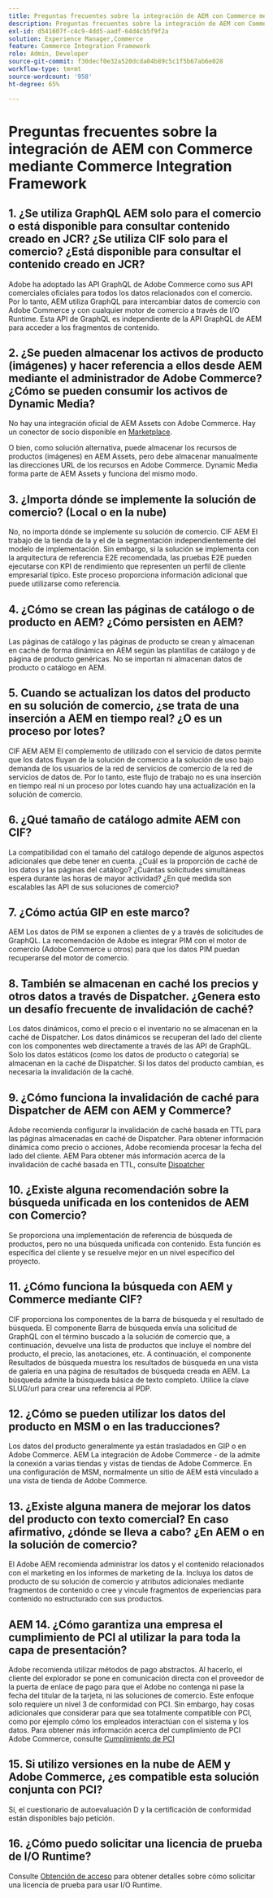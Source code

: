 ```yaml
---
title: Preguntas frecuentes sobre la integración de AEM con Commerce mediante Commerce Integration Framework
description: Preguntas frecuentes sobre la integración de AEM con Commerce mediante Commerce Integration Framework
exl-id: d541607f-c4c9-4dd5-aadf-64d4cb5f9f2a
solution: Experience Manager,Commerce
feature: Commerce Integration Framework
role: Admin, Developer
source-git-commit: f30decf0e32a520dcda04b89c5c1f5b67ab6e028
workflow-type: tm+mt
source-wordcount: '958'
ht-degree: 65%

---
```


# Preguntas frecuentes sobre la integración de AEM con Commerce mediante Commerce Integration Framework

## 1. ¿Se utiliza GraphQL AEM solo para el comercio o está disponible para consultar contenido creado en JCR? ¿Se utiliza CIF solo para el comercio? ¿Está disponible para consultar el contenido creado en JCR?

Adobe ha adoptado las API GraphQL de Adobe Commerce como sus API comerciales oficiales para todos los datos relacionados con el comercio. Por lo tanto, AEM utiliza GraphQL para intercambiar datos de comercio con Adobe Commerce y con cualquier motor de comercio a través de I/O Runtime. Esta API de GraphQL es independiente de la API GraphQL de AEM para acceder a los fragmentos de contenido.

## 2. ¿Se pueden almacenar los activos de producto (imágenes) y hacer referencia a ellos desde AEM mediante el administrador de Adobe Commerce? ¿Cómo se pueden consumir los activos de Dynamic Media?

No hay una integración oficial de AEM Assets con Adobe Commerce. Hay un conector de socio disponible en [Marketplace](https://marketplace.magento.com/partner/bounteous_ecomm).

O bien, como solución alternativa, puede almacenar los recursos de productos (imágenes) en AEM Assets, pero debe almacenar manualmente las direcciones URL de los recursos en Adobe Commerce. Dynamic Media forma parte de AEM Assets y funciona del mismo modo.

## 3. ¿Importa dónde se implemente la solución de comercio? (Local o en la nube)

No, no importa dónde se implemente su solución de comercio. CIF AEM El trabajo de la tienda de la y el de la segmentación independientemente del modelo de implementación. Sin embargo, si la solución se implementa con la arquitectura de referencia E2E recomendada, las pruebas E2E pueden ejecutarse con KPI de rendimiento que representen un perfil de cliente empresarial típico. Este proceso proporciona información adicional que puede utilizarse como referencia.

## 4. ¿Cómo se crean las páginas de catálogo o de producto en AEM? ¿Cómo persisten en AEM?

Las páginas de catálogo y las páginas de producto se crean y almacenan en caché de forma dinámica en AEM según las plantillas de catálogo y de página de producto genéricas. No se importan ni almacenan datos de producto o catálogo en AEM.

## 5. Cuando se actualizan los datos del producto en su solución de comercio, ¿se trata de una inserción a AEM en tiempo real? ¿O es un proceso por lotes?

CIF AEM AEM El complemento de utilizado con el servicio de datos permite que los datos fluyan de la solución de comercio a la solución de uso bajo demanda de los usuarios de la red de servicios de comercio de la red de servicios de datos de. Por lo tanto, este flujo de trabajo no es una inserción en tiempo real ni un proceso por lotes cuando hay una actualización en la solución de comercio.

## 6. ¿Qué tamaño de catálogo admite AEM con CIF?

La compatibilidad con el tamaño del catálogo depende de algunos aspectos adicionales que debe tener en cuenta. ¿Cuál es la proporción de caché de los datos y las páginas del catálogo? ¿Cuántas solicitudes simultáneas espera durante las horas de mayor actividad? ¿En qué medida son escalables las API de sus soluciones de comercio?

## 7. ¿Cómo actúa GIP en este marco?

AEM Los datos de PIM se exponen a clientes de y a través de solicitudes de GraphQL. La recomendación de Adobe es integrar PIM con el motor de comercio (Adobe Commerce u otros) para que los datos PIM puedan recuperarse del motor de comercio.

## 8. También se almacenan en caché los precios y otros datos a través de Dispatcher. ¿Genera esto un desafío frecuente de invalidación de caché?

Los datos dinámicos, como el precio o el inventario no se almacenan en la caché de Dispatcher. Los datos dinámicos se recuperan del lado del cliente con los componentes web directamente a través de las API de GraphQL. Solo los datos estáticos (como los datos de producto o categoría) se almacenan en la caché de Dispatcher. Si los datos del producto cambian, es necesaria la invalidación de la caché.

## 9. ¿Cómo funciona la invalidación de caché para Dispatcher de AEM con AEM y Commerce?

Adobe recomienda configurar la invalidación de caché basada en TTL para las páginas almacenadas en caché de Dispatcher. Para obtener información dinámica como precio o acciones, Adobe recomienda procesar la fecha del lado del cliente. AEM Para obtener más información acerca de la invalidación de caché basada en TTL, consulte [Dispatcher](https://experienceleague.adobe.com/docs/experience-cloud-kcs/kbarticles/KA-17458.html?lang=es)

## 10. ¿Existe alguna recomendación sobre la búsqueda unificada en los contenidos de AEM con Comercio?

Se proporciona una implementación de referencia de búsqueda de productos, pero no una búsqueda unificada con contenido. Esta función es específica del cliente y se resuelve mejor en un nivel específico del proyecto.

## 11. ¿Cómo funciona la búsqueda con AEM y Commerce mediante CIF?

CIF proporciona los componentes de la barra de búsqueda y el resultado de búsqueda. El componente Barra de búsqueda envía una solicitud de GraphQL con el término buscado a la solución de comercio que, a continuación, devuelve una lista de productos que incluye el nombre del producto, el precio, las anotaciones, etc. A continuación, el componente Resultados de búsqueda muestra los resultados de búsqueda en una vista de galería en una página de resultados de búsqueda creada en AEM. La búsqueda admite la búsqueda básica de texto completo. Utilice la clave SLUG/url para crear una referencia al PDP.

## 12. ¿Cómo se pueden utilizar los datos del producto en MSM o en las traducciones?

Los datos del producto generalmente ya están trasladados en GIP o en Adobe Commerce. AEM La integración de Adobe Commerce - de la admite la conexión a varias tiendas y vistas de tiendas de Adobe Commerce. En una configuración de MSM, normalmente un sitio de AEM está vinculado a una vista de tienda de Adobe Commerce.

## 13. ¿Existe alguna manera de mejorar los datos del producto con texto comercial? En caso afirmativo, ¿dónde se lleva a cabo? ¿En AEM o en la solución de comercio?

El Adobe AEM recomienda administrar los datos y el contenido relacionados con el marketing en los informes de marketing de la. Incluya los datos de producto de su solución de comercio y atributos adicionales mediante fragmentos de contenido o cree y vincule fragmentos de experiencias para contenido no estructurado con sus productos.

## AEM 14. ¿Cómo garantiza una empresa el cumplimiento de PCI al utilizar la para toda la capa de presentación?

Adobe recomienda utilizar métodos de pago abstractos. Al hacerlo, el cliente del explorador se pone en comunicación directa con el proveedor de la puerta de enlace de pago para que el Adobe no contenga ni pase la fecha del titular de la tarjeta, ni las soluciones de comercio. Este enfoque solo requiere un nivel 3 de conformidad con PCI. Sin embargo, hay cosas adicionales que considerar para que sea totalmente compatible con PCI, como por ejemplo cómo los empleados interactúan con el sistema y los datos. Para obtener más información acerca del cumplimiento de PCI Adobe Commerce, consulte [Cumplimiento de PCI](https://business.adobe.com/products/magento/pci-compliance.html?lang=es)

## 15. Si utilizo versiones en la nube de AEM y Adobe Commerce, ¿es compatible esta solución conjunta con PCI?

Sí, el cuestionario de autoevaluación D y la certificación de conformidad están disponibles bajo petición.

## 16. ¿Cómo puedo solicitar una licencia de prueba de I/O Runtime?

Consulte [Obtención de acceso](https://developer.adobe.com/runtime/docs/guides/overview/getting_access/) para obtener detalles sobre cómo solicitar una licencia de prueba para usar I/O Runtime.
